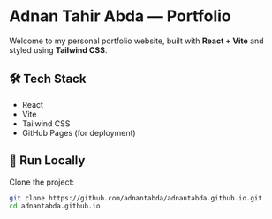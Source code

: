 # Adnan Tahir Abda — Portfolio

Welcome to my personal portfolio website, built with **React + Vite** and styled using **Tailwind CSS**.
## 🛠 Tech Stack
- React
- Vite
- Tailwind CSS
- GitHub Pages (for deployment)

## 🚀 Run Locally

Clone the project:

```bash
git clone https://github.com/adnantabda/adnantabda.github.io.git
cd adnantabda.github.io

